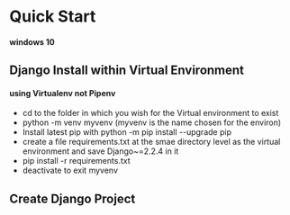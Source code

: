 # Quick Start 
#### windows 10

## Django Install within Virtual Environment
#### using Virtualenv not Pipenv
- cd to the folder in which you wish for the Virtual environment to exist
- python -m venv myvenv (myvenv is the name chosen for the environ) 
- Install latest pip with python -m pip install --upgrade pip
- create a file requirements.txt at the smae directory level as the virtual environment and save Django~=2.2.4 in it
- pip install -r requirements.txt 
- deactivate to exit myvenv

## Create Django Project
